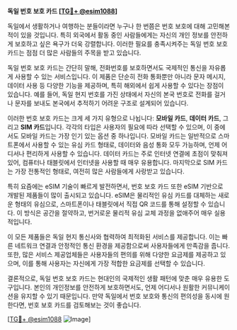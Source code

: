**독일 번호 보호 카드 [[TG💪+ @esim1088](https://t.me/s/esim1088)]**

독일에서 생활하거나 여행하는 분들이라면 누구나 한 번쯤은 번호 보호에 대해 고민해본 적이 있을 것입니다. 특히 외국에서 활동 중인 사람들에게는 자신의 개인 정보를 안전하게 보호하고 싶은 욕구가 더욱 강렬합니다. 이러한 필요를 충족시켜주는 독일 번호 보호 카드는 점점 더 많은 사람들의 주목을 받고 있습니다.

독일 번호 보호 카드는 간단히 말해, 전화번호를 보호하면서도 국제적인 통신을 자유롭게 사용할 수 있는 서비스입니다. 이 제품은 단순히 전화 통화뿐만 아니라 문자 메시지, 데이터 사용 등 다양한 기능을 제공하며, 특히 해외에서 쉽게 사용할 수 있다는 장점이 있습니다. 예를 들어, 독일 현지 번호를 가진 상태에서 자신의 본국 번호로 전화를 걸거나 문자를 보내도 본국에서 추적하기 어려운 구조로 설계되어 있습니다.

이러한 번호 보호 카드는 크게 세 가지 유형으로 나뉩니다: **모바일 카드**, **데이터 카드**, 그리고 **SIM 카드**입니다. 각각의 타입은 사용자의 필요에 따라 선택할 수 있으며, 이 중에서도 모바일 카드는 가장 인기 있는 옵션 중 하나입니다. 모바일 카드는 일반적으로 스마트폰에서 사용할 수 있는 유심 카드 형태로, 데이터와 음성 통화 모두 가능하며, 언제 어디서나 편리하게 사용할 수 있습니다. 데이터 카드는 주로 인터넷 연결에 초점이 맞춰져 있어, 컴퓨터나 태블릿에서 인터넷을 사용할 때 매우 유용합니다. 마지막으로 SIM 카드는 가장 전통적인 형태로, 여전히 많은 사람들에게 사랑받고 있습니다.

특히 요즘에는 eSIM 기술이 빠르게 발전하면서, 번호 보호 카드 또한 eSIM 기반으로 개발된 제품들이 많이 출시되고 있습니다. eSIM은 물리적인 유심 카드를 대체하는 새로운 형태의 유심으로, 스마트폰이나 태블릿에서 직접 QR 코드를 통해 설정할 수 있습니다. 이 방식은 공간을 절약하고, 번거로운 물리적 유심 교체 과정을 없애주어 매우 실용적입니다.

이 모든 제품들은 독일 현지 통신사와 협력하여 최적화된 서비스를 제공합니다. 이는 빠른 네트워크 연결과 안정적인 통신 환경을 제공함으로써 사용자들에게 만족감을 줍니다. 또한, 많은 서비스 제공업체들은 사용자들의 편의를 위해 다양한 요금제를 제공하고 있으며, 이를 통해 사용자는 자신에게 가장 적합한 요금제를 선택할 수 있습니다.

결론적으로, 독일 번호 보호 카드는 현대인의 국제적인 생활 패턴에 맞춘 매우 유용한 도구입니다. 본인의 개인정보를 안전하게 보호하면서도, 언제 어디서나 원활한 커뮤니케이션을 유지할 수 있기 때문입니다. 만약 독일에서 번호 보호와 통신의 편의성을 동시에 원한다면, 번호 보호 카드를 검토해보는 것이 좋습니다.

[[TG💪+ @esim1088](https://t.me/s/esim1088) ![Image](https://i.postimg.cc/Y0z9fWf4/image.png)]